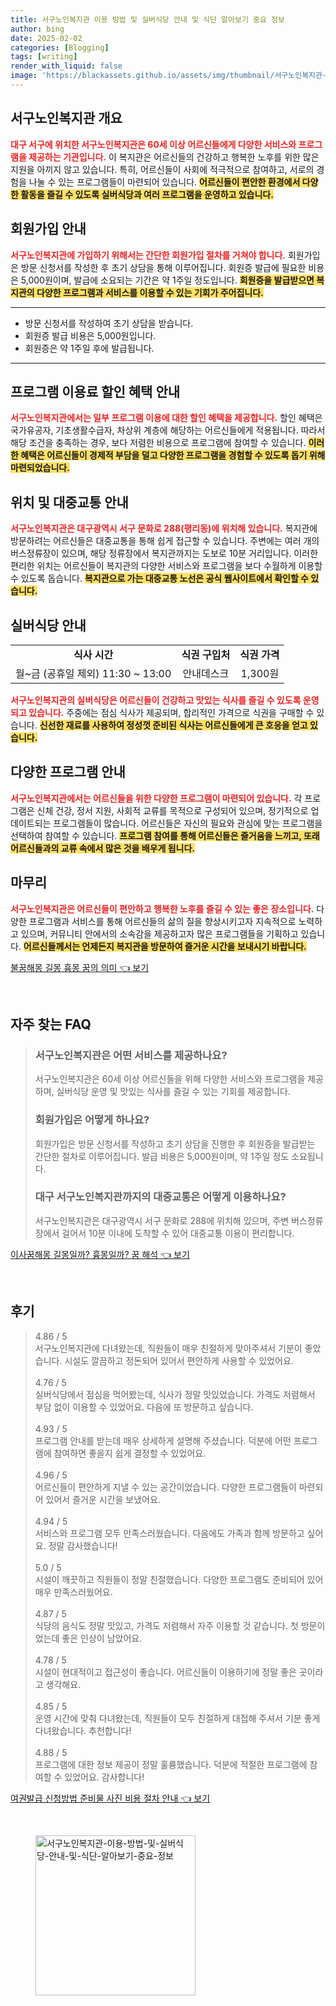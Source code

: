 ```yaml
---
title: 서구노인복지관 이용 방법 및 실버식당 안내 및 식단 알아보기 중요 정보
author: bing
date: 2025-02-02
categories: [Blogging]
tags: [writing]
render_with_liquid: false
image: 'https://blackassets.github.io/assets/img/thumbnail/서구노인복지관-이용-방법-및-실버식당-안내-및-식단-알아보기-중요-정보.webp'
---
```



<h2 id='서구노인복지관개요'>서구노인복지관 개요</h2>

<p><b><span style="color: #ee2323;">대구 서구에 위치한 서구노인복지관은 60세 이상 어르신들에게 다양한 서비스와 프로그램을 제공하는 기관입니다.</span></b> 이 복지관은 어르신들의 건강하고 행복한 노후를 위한 많은 지원을 아끼지 않고 있습니다. 특히, 어르신들이 사회에 적극적으로 참여하고, 서로의 경험을 나눌 수 있는 프로그램들이 마련되어 있습니다. <b><span style="background-color: #ffe066;">어르신들이 편안한 환경에서 다양한 활동을 즐길 수 있도록 실버식당과 여러 프로그램을 운영하고 있습니다.</span></b></p>

<h2 id='회원가입안내'>회원가입 안내</h2>

<p><b><span style="color: #ee2323;">서구노인복지관에 가입하기 위해서는 간단한 회원가입 절차를 거쳐야 합니다.</span></b> 회원가입은 방문 신청서를 작성한 후 초기 상담을 통해 이루어집니다. 회원증 발급에 필요한 비용은 5,000원이며, 발급에 소요되는 기간은 약 1주일 정도입니다. <b><span style="background-color: #ffe066;">회원증을 발급받으면 복지관의 다양한 프로그램과 서비스를 이용할 수 있는 기회가 주어집니다.</span></b></p>

<hr />

<ul>
    <li>방문 신청서를 작성하여 초기 상담을 받습니다.</li>
    <li>회원증 발급 비용은 5,000원입니다.</li>
    <li>회원증은 약 1주일 후에 발급됩니다.</li>
</ul>

<hr />

<h2 id='할인혜택안내'>프로그램 이용료 할인 혜택 안내</h2>

<p><b><span style="color: #ee2323;">서구노인복지관에서는 일부 프로그램 이용에 대한 할인 혜택을 제공합니다.</span></b> 할인 혜택은 국가유공자, 기초생활수급자, 차상위 계층에 해당하는 어르신들에게 적용됩니다. 따라서 해당 조건을 충족하는 경우, 보다 저렴한 비용으로 프로그램에 참여할 수 있습니다. <b><span style="background-color: #ffe066;">이러한 혜택은 어르신들이 경제적 부담을 덜고 다양한 프로그램을 경험할 수 있도록 돕기 위해 마련되었습니다.</span></b></p>

<h2 id='위치및교통안내'>위치 및 대중교통 안내</h2>

<p><b><span style="color: #ee2323;">서구노인복지관은 대구광역시 서구 문화로 288(평리동)에 위치해 있습니다.</span></b> 복지관에 방문하려는 어르신들은 대중교통을 통해 쉽게 접근할 수 있습니다. 주변에는 여러 개의 버스정류장이 있으며, 해당 정류장에서 복지관까지는 도보로 10분 거리입니다. 이러한 편리한 위치는 어르신들이 복지관의 다양한 서비스와 프로그램을 보다 수월하게 이용할 수 있도록 돕습니다. <b><span style="background-color: #ffe066;">복지관으로 가는 대중교통 노선은 공식 웹사이트에서 확인할 수 있습니다.</span></b></p>

<h2 id='실버식당안내'>실버식당 안내</h2>

<table>
    <tr>
        <td style="text-align: center; height: 17px;"><b>식사 시간</b></td>
        <td style="text-align: center; height: 17px;"><b>식권 구입처</b></td>
        <td style="text-align: center; height: 17px;"><b>식권 가격</b></td>
    </tr>
    <tr>
        <td style="text-align: center; height: 17px;">월~금 (공휴일 제외) 11:30 ~ 13:00</td>
        <td style="text-align: center; height: 17px;">안내데스크</td>
        <td style="text-align: center; height: 17px;">1,300원</td>
    </tr>
</table>

<p><b><span style="color: #ee2323;">서구노인복지관의 실버식당은 어르신들이 건강하고 맛있는 식사를 즐길 수 있도록 운영되고 있습니다.</span></b> 주중에는 점심 식사가 제공되며, 합리적인 가격으로 식권을 구매할 수 있습니다. <b><span style="background-color: #ffe066;">신선한 재료를 사용하여 정성껏 준비된 식사는 어르신들에게 큰 호응을 얻고 있습니다.</span></b></p>

<h2 id='프로그램안내'>다양한 프로그램 안내</h2>

<p><b><span style="color: #ee2323;">서구노인복지관에서는 어르신들을 위한 다양한 프로그램이 마련되어 있습니다.</span></b> 각 프로그램은 신체 건강, 정서 지원, 사회적 교류를 목적으로 구성되어 있으며, 정기적으로 업데이트되는 프로그램들이 많습니다. 어르신들은 자신의 필요와 관심에 맞는 프로그램을 선택하여 참여할 수 있습니다. <b><span style="background-color: #ffe066;">프로그램 참여를 통해 어르신들은 즐거움을 느끼고, 또래 어르신들과의 교류 속에서 많은 것을 배우게 됩니다.</span></b></p>

<h2 id='마무리'>마무리</h2>

<p><b><span style="color: #ee2323;">서구노인복지관은 어르신들이 편안하고 행복한 노후를 즐길 수 있는 좋은 장소입니다.</span></b> 다양한 프로그램과 서비스를 통해 어르신들의 삶의 질을 향상시키고자 지속적으로 노력하고 있으며, 커뮤니티 안에서의 소속감을 제공하고자 많은 프로그램들을 기획하고 있습니다. <b><span style="background-color: #ffe066;">어르신들께서는 언제든지 복지관을 방문하여 즐거운 시간을 보내시기 바랍니다.</span></b></p>


<p><a class="click-button" title="불꿈해몽 길몽 흉몽 꿈의 의미" href="https://blackassets.github.io/posts/%EB%B6%88%EA%BF%88%ED%95%B4%EB%AA%BD-%EA%B8%B8%EB%AA%BD-%ED%9D%89%EB%AA%BD-%EA%BF%88%EC%9D%98-%EC%9D%98%EB%AF%B8/" rel="dofollow">불꿈해몽 길몽 흉몽 꿈의 의미 👈 보기</a></p><br>
<h2 id='자주_찾는_FAQ'>자주 찾는 FAQ</h2>
<div itemscope="" itemtype="https://schema.org/FAQPage"> 
<blockquote> 
<div itemscope="" itemprop="mainEntity" itemtype="https://schema.org/Question"> 
<h3 itemprop="name">서구노인복지관은 어떤 서비스를 제공하나요?</h3> 
<div itemscope="" itemprop="acceptedAnswer" itemtype="https://schema.org/Answer"> 
<span itemprop="text"> 
<p>서구노인복지관은 60세 이상 어르신들을 위해 다양한 서비스와 프로그램을 제공하며, 실버식당 운영 및 맛있는 식사를 즐길 수 있는 기회를 제공합니다.</p> 
</span> 
</div> 
</div> 

<div itemscope="" itemprop="mainEntity" itemtype="https://schema.org/Question"> 
<h3 itemprop="name">회원가입은 어떻게 하나요?</h3> 
<div itemscope="" itemprop="acceptedAnswer" itemtype="https://schema.org/Answer"> 
<span itemprop="text"> 
<p>회원가입은 방문 신청서를 작성하고 초기 상담을 진행한 후 회원증을 발급받는 간단한 절차로 이루어집니다. 발급 비용은 5,000원이며, 약 1주일 정도 소요됩니다.</p> 
</span> 
</div> 
</div> 

<div itemscope="" itemprop="mainEntity" itemtype="https://schema.org/Question"> 
<h3 itemprop="name">대구 서구노인복지관까지의 대중교통은 어떻게 이용하나요?</h3> 
<div itemscope="" itemprop="acceptedAnswer" itemtype="https://schema.org/Answer"> 
<span itemprop="text"> 
<p>서구노인복지관은 대구광역시 서구 문화로 288에 위치해 있으며, 주변 버스정류장에서 걸어서 10분 이내에 도착할 수 있어 대중교통 이용이 편리합니다.</p> 
</span> 
</div> 
</div> 
</blockquote> 
</div>
<p><a class="click-button" title="이사꿈해몽 길몽일까? 흉몽일까? 꿈 해석" href="https://blackassets.github.io/posts/%EC%9D%B4%EC%82%AC%EA%BF%88%ED%95%B4%EB%AA%BD-%EA%B8%B8%EB%AA%BD%EC%9D%BC%EA%B9%8C-%ED%9D%89%EB%AA%BD%EC%9D%BC%EA%B9%8C-%EA%BF%88-%ED%95%B4%EC%84%9D/" rel="dofollow">이사꿈해몽 길몽일까? 흉몽일까? 꿈 해석 👈 보기</a></p><br>
<h2 id='후기'>후기</h2>
<div itemscope itemtype="https://schema.org/Product">
  <blockquote>
  <div itemprop="review" itemscope itemtype="https://schema.org/Review">
      <div itemprop="reviewRating" itemscope itemtype="https://schema.org/Rating"> <span itemprop="ratingValue">4.86</span> / <span itemprop="bestRating">5</span> </div>
      <span itemprop="reviewBody">서구노인복지관에 다녀왔는데, 직원들이 매우 친절하게 맞아주셔서 기분이 좋았습니다. 시설도 깔끔하고 정돈되어 있어서 편안하게 사용할 수 있었어요.</span>
  </div>
  <br>
  <div itemprop="review" itemscope itemtype="https://schema.org/Review">
      <div itemprop="reviewRating" itemscope itemtype="https://schema.org/Rating"> <span itemprop="ratingValue">4.76</span> / <span itemprop="bestRating">5</span> </div>
      <span itemprop="reviewBody">실버식당에서 점심을 먹어봤는데, 식사가 정말 맛있었습니다. 가격도 저렴해서 부담 없이 이용할 수 있었어요. 다음에 또 방문하고 싶습니다.</span>
  </div>
  <br>
  <div itemprop="review" itemscope itemtype="https://schema.org/Review">
      <div itemprop="reviewRating" itemscope itemtype="https://schema.org/Rating"> <span itemprop="ratingValue">4.93</span> / <span itemprop="bestRating">5</span> </div>
      <span itemprop="reviewBody">프로그램 안내를 받는데 매우 상세하게 설명해 주셨습니다. 덕분에 어떤 프로그램에 참여하면 좋을지 쉽게 결정할 수 있었어요.</span>
  </div>
  <br>
  <div itemprop="review" itemscope itemtype="https://schema.org/Review">
      <div itemprop="reviewRating" itemscope itemtype="https://schema.org/Rating"> <span itemprop="ratingValue">4.96</span> / <span itemprop="bestRating">5</span> </div>
      <span itemprop="reviewBody">어르신들이 편안하게 지낼 수 있는 공간이었습니다. 다양한 프로그램들이 마련되어 있어서 즐거운 시간을 보냈어요.</span>
  </div>
  <br>
  <div itemprop="review" itemscope itemtype="https://schema.org/Review">
      <div itemprop="reviewRating" itemscope itemtype="https://schema.org/Rating"> <span itemprop="ratingValue">4.94</span> / <span itemprop="bestRating">5</span> </div>
      <span itemprop="reviewBody">서비스와 프로그램 모두 만족스러웠습니다. 다음에도 가족과 함께 방문하고 싶어요. 정말 감사했습니다!</span>
  </div>
  <br>
  <div itemprop="review" itemscope itemtype="https://schema.org/Review">
      <div itemprop="reviewRating" itemscope itemtype="https://schema.org/Rating"> <span itemprop="ratingValue">5.0</span> / <span itemprop="bestRating">5</span> </div>
      <span itemprop="reviewBody">시설이 깨끗하고 직원들이 정말 친절했습니다. 다양한 프로그램도 준비되어 있어 매우 만족스러웠어요.</span>
  </div>
  <br>
  <div itemprop="review" itemscope itemtype="https://schema.org/Review">
      <div itemprop="reviewRating" itemscope itemtype="https://schema.org/Rating"> <span itemprop="ratingValue">4.87</span> / <span itemprop="bestRating">5</span> </div>
      <span itemprop="reviewBody">식당의 음식도 정말 맛있고, 가격도 저렴해서 자주 이용할 것 같습니다. 첫 방문이었는데 좋은 인상이 남았어요.</span>
  </div>
  <br>
  <div itemprop="review" itemscope itemtype="https://schema.org/Review">
      <div itemprop="reviewRating" itemscope itemtype="https://schema.org/Rating"> <span itemprop="ratingValue">4.78</span> / <span itemprop="bestRating">5</span> </div>
      <span itemprop="reviewBody">시설이 현대적이고 접근성이 좋습니다. 어르신들이 이용하기에 정말 좋은 곳이라고 생각해요.</span>
  </div>
  <br>
  <div itemprop="review" itemscope itemtype="https://schema.org/Review">
      <div itemprop="reviewRating" itemscope itemtype="https://schema.org/Rating"> <span itemprop="ratingValue">4.85</span> / <span itemprop="bestRating">5</span> </div>
      <span itemprop="reviewBody">운영 시간에 맞춰 다녀왔는데, 직원들이 모두 친절하게 대접해 주셔서 기분 좋게 다녀왔습니다. 추천합니다!</span>
  </div>
  <br>
  <div itemprop="review" itemscope itemtype="https://schema.org/Review">
      <div itemprop="reviewRating" itemscope itemtype="https://schema.org/Rating"> <span itemprop="ratingValue">4.88</span> / <span itemprop="bestRating">5</span> </div>
      <span itemprop="reviewBody">프로그램에 대한 정보 제공이 정말 훌륭했습니다. 덕분에 적절한 프로그램에 참여할 수 있었어요. 감사합니다!</span>
  </div>
  </blockquote>
</div>
<p><a class="click-button" title="여권발급 신청방법 준비물 사진 비용 절차 안내" href="https://blackassets.github.io/posts/%EC%97%AC%EA%B6%8C%EB%B0%9C%EA%B8%89-%EC%8B%A0%EC%B2%AD%EB%B0%A9%EB%B2%95-%EC%A4%80%EB%B9%84%EB%AC%BC-%EC%82%AC%EC%A7%84-%EB%B9%84%EC%9A%A9-%EC%A0%88%EC%B0%A8-%EC%95%88%EB%82%B4/" rel="dofollow">여권발급 신청방법 준비물 사진 비용 절차 안내 👈 보기</a></p><br>
<figure class="image"><img src="https://blackassets.github.io/assets/img/thumbnail/서구노인복지관-이용-방법-및-실버식당-안내-및-식단-알아보기-중요-정보.webp" alt="서구노인복지관-이용-방법-및-실버식당-안내-및-식단-알아보기-중요-정보" width="256" height="256"></figure>